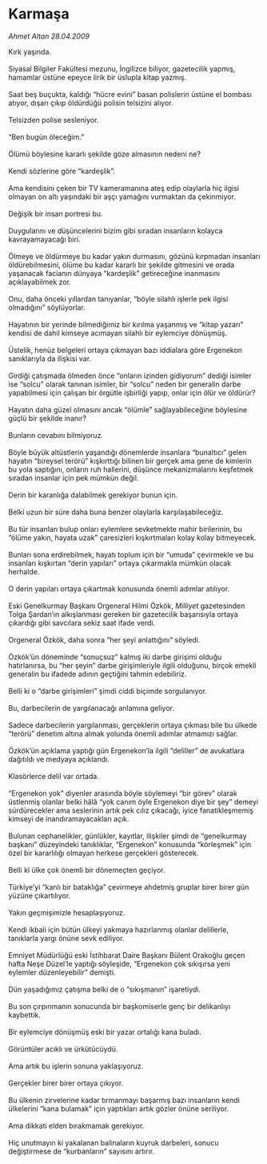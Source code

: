 # Karmaşa

*Ahmet Altan 28.04.2009*

<div class="taraf_structure_2col_1zq">
<div class="margen_n">



 <p>Kırk yaşında. <br/><br/>Siyasal Bilgiler Fakültesi mezunu, İngilizce biliyor, gazetecilik yapmış, hamamlar üstüne epeyce lirik bir üslupla kitap yazmış. <br/><br/>Saat beş buçukta, kaldığı “hücre evini” basan polislerin üstüne el bombası atıyor, dışarı çıkıp öldürdüğü polisin telsizini alıyor. <br/><br/>Telsizden polise sesleniyor. <br/><br/>“Ben bugün öleceğim.” <br/><br/>Ölümü böylesine kararlı şekilde göze almasının nedeni ne? <br/><br/>Kendi sözlerine göre “kardeşlik”. <br/><br/>Ama kendisini çeken bir TV kameramanına ateş edip olaylarla hiç ilgisi olmayan on altı yaşındaki bir aşçı yamağını vurmaktan da çekinmiyor. <br/><br/>Değişik bir insan portresi bu. <br/><br/>Duygularını ve düşüncelerini bizim gibi sıradan insanların kolayca kavrayamayacağı biri. <br/><br/>Ölmeye ve öldürmeye bu kadar yakın durmasını, gözünü kırpmadan insanları öldürebilmesini, ölüme bu kadar kararlı bir şekilde gitmesini ve orada yaşanacak facianın dünyaya “kardeşlik” getireceğine inanmasını açıklayabilmek zor. <br/><br/>Onu, daha önceki yıllardan tanıyanlar, “böyle silahlı işlerle pek ilgisi olmadığını” söylüyorlar. <br/><br/>Hayatının bir yerinde bilmediğimiz bir kırılma yaşanmış ve “kitap yazarı” kendisi de dahil kimseye acımayan silahlı bir eylemciye dönüşmüş. <br/><br/>Üstelik, henüz belgeleri ortaya çıkmayan bazı iddialara göre Ergenekon sanıklarıyla da ilişkisi var. <br/><br/>Girdiği çatışmada ölmeden önce “onların izinden gidiyorum” dediği isimler ise “solcu” olarak tanınan isimler, bir “solcu” neden bir generalin darbe yapabilmesi için çalışan bir örgütle işbirliği yapıp, onlar için ölür ve öldürür? <br/><br/>Hayatın daha güzel olmasını ancak “ölümle” sağlayabileceğine böylesine güçlü bir şekilde inanır? <br/><br/>Bunların cevabını bilmiyoruz. <br/><br/>Böyle büyük altüstlerin yaşandığı dönemlerde insanlara “bunaltıcı” gelen hayatın “bireysel terörü” kışkırttığı bilinen bir gerçek ama gene de kimlerin bu yola saptığını, onların ruh hallerini, düşünce mekanizmalarını keşfetmek sıradan insanlar için pek mümkün değil. <br/><br/>Derin bir karanlığa dalabilmek gerekiyor bunun için. <br/><br/>Belki uzun bir süre daha buna benzer olaylarla karşılaşabileceğiz. <br/><br/>Bu tür insanları bulup onları eylemlere sevketmekte mahir birilerinin, bu “ölüme yakın, hayata uzak” çaresizleri kışkırtmaları kolay kolay bitmeyecek. <br/><br/>Bunları sona erdirebilmek, hayatı toplum için bir “umuda” çevirmekle ve bu insanları kışkırtan “derin yapıları” ortaya çıkarmakla mümkün olacak herhalde. <br/><br/>O derin yapıları ortaya çıkartmak konusunda önemli adımlar atılıyor. <br/><br/>Eski Genelkurmay Başkanı Orgeneral Hilmi Özkök, <i>Milliyet</i> gazetesinden Tolga Şardan’ın alkışlanması gereken bir gazetecilik başarısıyla ortaya çıkardığı gibi savcılara sekiz saat ifade verdi. <br/><br/>Orgeneral Özkök, daha sonra “her şeyi anlattığını” söyledi. <br/><br/>Özkök’ün döneminde “sonuçsuz” kalmış iki darbe girişimi olduğu hatırlanırsa, bu “her şeyin” darbe girişimleriyle ilgili olduğunu, birçok emekli generalin bu ifadede adının geçtiğini tahmin edebiliriz. <br/><br/>Belli ki o “darbe girişimleri” şimdi ciddi biçimde sorgulanıyor. <br/><br/>Bu, darbecilerin de yargılanacağı anlamına geliyor. <br/><br/>Sadece darbecilerin yargılanması, gerçeklerin ortaya çıkması bile bu ülkede “terörü” denetim altına almak yolunda önemli adımlar atmamızı sağlar. <br/><br/>Özkök’ün açıklama yaptığı gün Ergenekon’la ilgili “deliller” de avukatlara dağıtıldı ve medyaya açıklandı. <br/><br/>Klasörlerce delil var ortada. <br/><br/>“Ergenekon yok” diyenler arasında böyle söylemeyi “bir görev” olarak üstlenmiş olanlar belki hâlâ “yok canım öyle Ergenekon diye bir şey” demeyi sürdürecekler ama seslerinin artık pek cılız çıkacağı, iyice fanatikleşmemiş kimseyi de inandıramayacakları açık. <br/><br/>Bulunan cephanelikler, günlükler, kayıtlar, ilişkiler şimdi de “genelkurmay başkanı” düzeyindeki tanıklıklar, “Ergenekon” konusunda “körleşmek” için özel bir kararlılığı olmayan herkese gerçekleri gösterecek. <br/><br/>Belli ki ülke çok önemli bir dönemeçten geçiyor. <br/><br/>Türkiye’yi “kanlı bir bataklığa” çevirmeye ahdetmiş gruplar birer birer gün yüzüne çıkartılıyor. <br/><br/>Yakın geçmişimizle hesaplaşıyoruz. <br/><br/>Kendi ikbali için bütün ülkeyi yakmaya hazırlanmış olanlar delillerle, tanıklarla yargı önüne sevk ediliyor. <br/><br/>Emniyet Müdürlüğü eski İstihbarat Daire Başkanı Bülent Orakoğlu geçen hafta Neşe Düzel’le yaptığı söyleşide, “Ergenekon çok sıkışırsa yeni eylemler düzenleyebilir” demişti. <br/><br/>Dün yaşadığımız çatışma belki de o “sıkışmanın” işaretiydi. <br/><br/>Bu son çırpınmanın sonucunda bir başkomiserle genç bir delikanlıyı kaybettik. <br/><br/>Bir eylemciye dönüşmüş eski bir yazar ortalığı kana buladı. <br/><br/>Görüntüler acıklı ve ürkütücüydü. <br/><br/>Ama artık bu işlerin sonuna yaklaşıyoruz. <br/><br/>Gerçekler birer birer ortaya çıkıyor. <br/><br/>Bu ülkenin zirvelerine kadar tırmanmayı başarmış bazı insanların kendi ülkelerini “kana bulamak” için yaptıkları artık gözler önüne seriliyor. <br/><br/>Ama dikkati elden bırakmamak gerekiyor. <br/><br/>Hiç unutmayın ki yakalanan balinaların kuyruk darbeleri, sonucu değiştirmese de “kurbanların” sayısını artırır.</p>
<br/>
<br/>
<br/>



<br/>


<div id="taraf_not">
</div>

</div>


</div>
